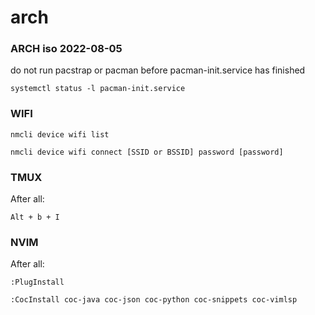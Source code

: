 # arch

### ARCH iso 2022-08-05
do not run pacstrap or pacman before pacman-init.service has finished

```systemctl status -l pacman-init.service```

### WIFI

```nmcli device wifi list```

```nmcli device wifi connect [SSID or BSSID] password [password]```

### TMUX
After all:

```Alt + b + I```

### NVIM
After all:

```:PlugInstall```

```:CocInstall coc-java coc-json coc-python coc-snippets coc-vimlsp```
